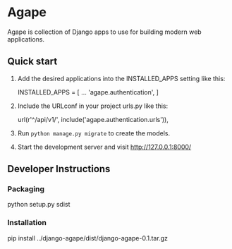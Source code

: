# Agape


Agape is collection of Django apps to use for building modern
web applications.


## Quick start


1. Add the desired applications into the INSTALLED_APPS setting like this:

    INSTALLED_APPS = [
        ...
        'agape.authentication',
    ]

2. Include the URLconf in your project urls.py like this:

    url(r'^/api/v1/', include('agape.authentication.urls')),


3. Run `python manage.py migrate` to create the models.

4. Start the development server and visit http://127.0.0.1:8000/



## Developer Instructions


### Packaging

python setup.py sdist

### Installation

pip install ../django-agape/dist/django-agape-0.1.tar.gz